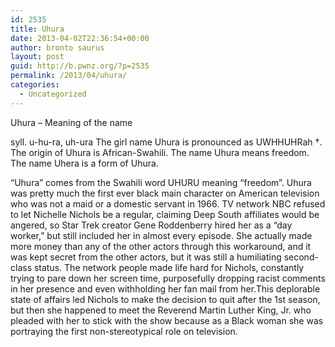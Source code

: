 ```yaml
---
id: 2535
title: Uhura
date: 2013-04-02T22:36:54+00:00
author: bronto saurus
layout: post
guid: http://b.pwnz.org/?p=2535
permalink: /2013/04/uhura/
categories:
  - Uncategorized
---
```

Uhura &#8211; Meaning of the name

syll. u-hu-ra, uh-ura The girl name Uhura is pronounced as UWHHUHRah †. The origin of Uhura is African-Swahili. The name Uhura means freedom. The name Uhera is a form of Uhura.

&#8220;Uhura&#8221; comes from the Swahili word UHURU meaning &#8220;freedom&#8221;. Uhura was pretty much the first ever black main character on American television who was not a maid or a domestic servant in 1966. TV network NBC refused to let Nichelle Nichols be a regular, claiming Deep South affiliates would be angered, so Star Trek creator Gene Roddenberry hired her as a &#8220;day worker,&#8221; but still included her in almost every episode. She actually made more money than any of the other actors through this workaround, and it was kept secret from the other actors, but it was still a humiliating second-class status. The network people made life hard for Nichols, constantly trying to pare down her screen time, purposefully dropping racist comments in her presence and even withholding her fan mail from her.This deplorable state of affairs led Nichols to make the decision to quit after the 1st season, but then she happened to meet the Reverend Martin Luther King, Jr. who pleaded with her to stick with the show because as a Black woman she was portraying the first non-stereotypical role on television.
